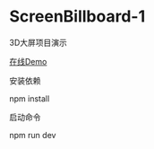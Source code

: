 # ScreenBillboard-1
3D大屏项目演示

[在线Demo](https://methy42.github.io/ScreenBillboard-1/)

安装依赖

npm install

启动命令

npm run dev
